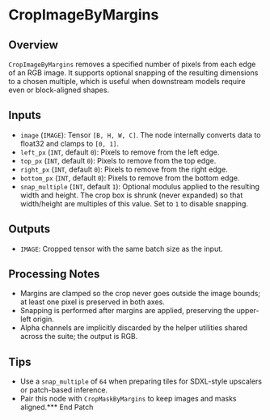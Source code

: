# CropImageByMargins


## Overview
`CropImageByMargins` removes a specified number of pixels from each edge of an RGB image. It supports optional snapping of the resulting dimensions to a chosen multiple, which is useful when downstream models require even or block-aligned shapes.

## Inputs
- `image` (`IMAGE`): Tensor `[B, H, W, C]`. The node internally converts data to float32 and clamps to `[0, 1]`.
- `left_px` (`INT`, default `0`): Pixels to remove from the left edge.
- `top_px` (`INT`, default `0`): Pixels to remove from the top edge.
- `right_px` (`INT`, default `0`): Pixels to remove from the right edge.
- `bottom_px` (`INT`, default `0`): Pixels to remove from the bottom edge.
- `snap_multiple` (`INT`, default `1`): Optional modulus applied to the resulting width and height. The crop box is shrunk (never expanded) so that width/height are multiples of this value. Set to `1` to disable snapping.

## Outputs
- `IMAGE`: Cropped tensor with the same batch size as the input.

## Processing Notes
- Margins are clamped so the crop never goes outside the image bounds; at least one pixel is preserved in both axes.
- Snapping is performed after margins are applied, preserving the upper-left origin.
- Alpha channels are implicitly discarded by the helper utilities shared across the suite; the output is RGB.

## Tips
- Use a `snap_multiple` of `64` when preparing tiles for SDXL-style upscalers or patch-based inference.
- Pair this node with `CropMaskByMargins` to keep images and masks aligned.*** End Patch
